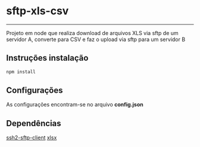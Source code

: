 # sftp-xls-csv
---
Projeto em node que realiza download de arquivos XLS via sftp de um servidor A, converte para CSV e faz o upload via sftp para um servidor B

## Instruções instalação

```js
npm install
```

## Configurações

As configurações encontram-se no arquivo **config.json**

## Dependências

[ssh2-sftp-client](https://github.com/theophilusx/ssh2-sftp-client)
[xlsx](https://github.com/mgcrea/node-xlsx)